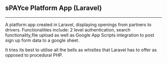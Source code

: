 <h2>sPAYce Platform App (Laravel)</h2>
<hr>

<p>A platform app created in Laravel, displaying openings from partners to drivers. Functionalities include: 2 level authentication, search functionality,file upload as well as Google App Scripts integration to post sign up form data to a google sheet.
    
It tries its best to utilise all the bells as whistles that Laravel has to offer as opposed to procedural PHP.</p>
